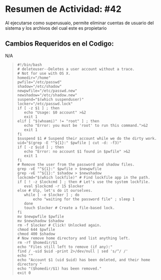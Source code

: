 # Resumen de Actividad: #42
Al ejecutarse como superusuaio, permite eliminar cuentas de usuario del sistema y los archivos del cual este es propietario

## Cambios Requeridos en el Codigo:
N/A

>```shell
>#!/bin/bash
># deleteuser--Deletes a user account without a trace.
># Not for use with OS X.
>homedir="/home"
>pwfile="/etc/passwd"
>shadow="/etc/shadow"
>newpwfile="/etc/passwd.new"
>newshadow="/etc/shadow.new"
>suspend="$(which suspenduser)"
>locker="/etc/passwd.lock"
>if [ -z $1 ] ; then
>    echo "Usage: $0 account" >&2
>    exit 1
>elif [ "$(whoami)" != "root" ] ; then
>    echo "Error: you must be 'root' to run this command.">&2
>    exit 1
>fi
>$suspend $1 # Suspend their account while we do the dirty work.
>uid="$(grep -E "^${1}:" $pwfile | cut -d: -f3)"
>if [ -z $uid ] ; then
>    echo "Error: no account $1 found in $pwfile" >&2
>    exit 1
>fi
># Remove the user from the password and shadow files.
>grep -vE "^${1}:" $pwfile > $newpwfile
>grep -vE "^${1}:" $shadow > $newshadow
>lockcmd="$(which lockfile)" # Find lockfile app in the path.
>if [ ! -z $lockcmd ] ; then # Let's use the system lockfile.
>    eval $lockcmd -r 15 $locker
>else # Ulp, let's do it ourselves.
>    while [ -e $locker ] ; do
>        echo "waiting for the password file" ; sleep 1
>    done
>    touch $locker # Create a file-based lock.
>fi
>mv $newpwfile $pwfile
>mv $newshadow $shadow
>rm -f $locker # Click! Unlocked again.
>chmod 644 $pwfile
>chmod 400 $shadow
># Now remove home directory and list anything left.
>rm -rf $homedir/$1
>echo "Files still left to remove (if any):"
>find / -uid $uid -print 2>/dev/null | sed 's/^/ /'
>echo ""
>echo "Account $1 (uid $uid) has been deleted, and their home directory "
>echo "($homedir/$1) has been removed."
>exit 0
>```